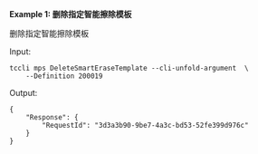 **Example 1: 删除指定智能擦除模板**

删除指定智能擦除模板

Input: 

```
tccli mps DeleteSmartEraseTemplate --cli-unfold-argument  \
    --Definition 200019
```

Output: 
```
{
    "Response": {
        "RequestId": "3d3a3b90-9be7-4a3c-bd53-52fe399d976c"
    }
}
```

